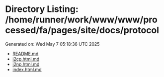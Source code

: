 # Directory Listing: /home/runner/work/www/www/processed/fa/pages/site/docs/protocol
Generated on: Wed May  7 05:18:36 UTC 2025

- [README.md](README.md)
- [i2cp.html.md](i2cp.html.md)
- [i2np.html.md](i2np.html.md)
- [index.html.md](index.html.md)
